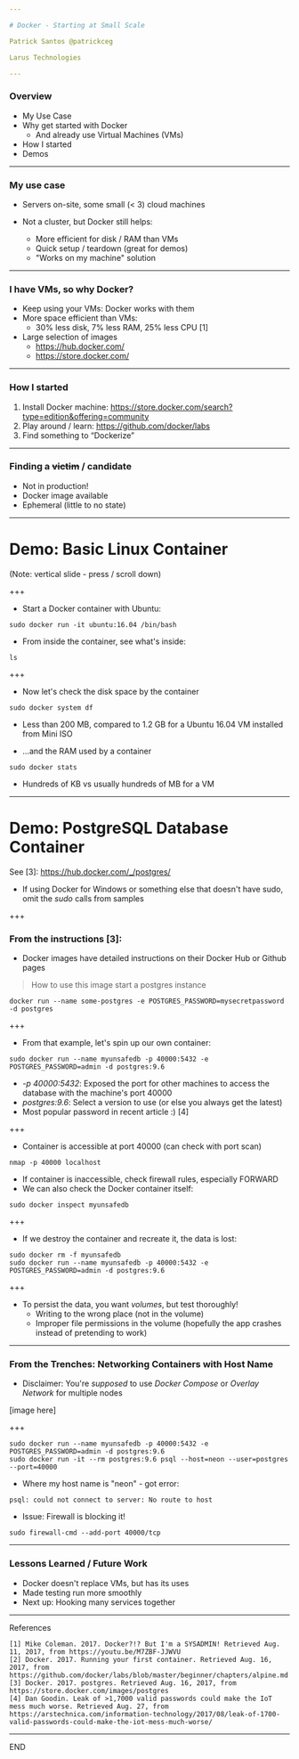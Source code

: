 ```yaml
---

# Docker - Starting at Small Scale

Patrick Santos @patrickceg

Larus Technologies

---
```


### Overview

* My Use Case
* Why get started with Docker
  * And already use Virtual Machines (VMs)
* How I started
* Demos

---

### My use case

* Servers on-site, some small (< 3) cloud machines

* Not a cluster, but Docker still helps:
  * More efficient for disk / RAM than VMs
  * Quick setup / teardown (great for demos)
  * "Works on my machine" solution

---

### I have VMs, so why Docker?

* Keep using your VMs: Docker works with them
* More space efficient than VMs:
  * 30% less disk, 7% less RAM, 25% less CPU [1]
* Large selection of images
  * https://hub.docker.com/
  * https://store.docker.com/

---

### How I started

1. Install Docker machine: https://store.docker.com/search?type=edition&offering=community
2. Play around / learn: https://github.com/docker/labs
3. Find something to “Dockerize”

---

### Finding a ~~victim~~ / candidate

* Not in production!
* Docker image available
* Ephemeral (little to no state)

---

# Demo: Basic Linux Container

(Note: vertical slide - press / scroll down)

+++

* Start a Docker container with Ubuntu:

```
sudo docker run -it ubuntu:16.04 /bin/bash
```

* From inside the container, see what's inside:

```
ls
```

+++

* Now let's check the disk space by the container

```
sudo docker system df
```

* Less than 200 MB, compared to 1.2 GB for a Ubuntu 16.04 VM installed from Mini ISO

* ...and the RAM used by a container

```
sudo docker stats
```

* Hundreds of KB vs usually hundreds of MB for a VM

---

# Demo: PostgreSQL Database Container

See [3]: https://hub.docker.com/_/postgres/
* If using Docker for Windows or something else that doesn't have sudo, omit the _sudo_ calls from samples

+++

### From the instructions [3]:

* Docker images have detailed instructions on their Docker Hub or Github pages

> How to use this image
> start a postgres instance

```
docker run --name some-postgres -e POSTGRES_PASSWORD=mysecretpassword -d postgres
```

+++

* From that example, let's spin up our own container:

```
sudo docker run --name myunsafedb -p 40000:5432 -e POSTGRES_PASSWORD=admin -d postgres:9.6
```
* *-p 40000:5432*: Exposed the port for other machines to access the database with the machine's port 40000
* *postgres:9.6*: Select a version to use (or else you always get the latest)
* Most popular password in recent article :)  [4] 

+++

* Container is accessible at port 40000 (can check with port scan)

```
nmap -p 40000 localhost
```

* If container is inaccessible, check firewall rules, especially FORWARD
* We can also check the Docker container itself:

```
sudo docker inspect myunsafedb
```

+++

* If we destroy the container and recreate it, the data is lost:

```
sudo docker rm -f myunsafedb
sudo docker run --name myunsafedb -p 40000:5432 -e POSTGRES_PASSWORD=admin -d postgres:9.6
```

+++

* To persist the data, you want _volumes_, but test thoroughly! 
  * Writing to the wrong place (not in the volume)
  * Improper file permissions in the volume (hopefully the app crashes instead of pretending to work)

---

### From the Trenches: Networking Containers with Host Name

* Disclaimer: You're _supposed_ to use _Docker Compose_ or _Overlay Network_ for multiple nodes

[image here]

+++

```
sudo docker run --name myunsafedb -p 40000:5432 -e POSTGRES_PASSWORD=admin -d postgres:9.6
sudo docker run -it --rm postgres:9.6 psql --host=neon --user=postgres --port=40000
```
* Where my host name is "neon" - got error:
```
psql: could not connect to server: No route to host
```
* Issue: Firewall is blocking it!
```
sudo firewall-cmd --add-port 40000/tcp
```

---

### Lessons Learned / Future Work

* Docker doesn't replace VMs, but has its uses
* Made testing run more smoothly
* Next up: Hooking many services together

---

References

```
[1] Mike Coleman. 2017. Docker?!? But I'm a SYSADMIN! Retrieved Aug. 11, 2017, from https://youtu.be/M7ZBF-JJWVU
[2] Docker. 2017. Running your first container. Retrieved Aug. 16, 2017, from https://github.com/docker/labs/blob/master/beginner/chapters/alpine.md
[3] Docker. 2017. postgres. Retrieved Aug. 16, 2017, from https://store.docker.com/images/postgres
[4] Dan Goodin. Leak of >1,7000 valid passwords could make the IoT mess much worse. Retrieved Aug. 27, from https://arstechnica.com/information-technology/2017/08/leak-of-1700-valid-passwords-could-make-the-iot-mess-much-worse/
```

---

END
